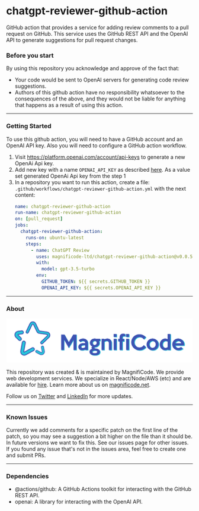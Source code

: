 # chatgpt-reviewer-github-action

GitHub action that provides a service for adding review comments to a pull request on GitHub. This service uses the GitHub REST API and the OpenAI API to generate suggestions for pull request changes.

### Before you start

By using this repository you acknowledge and approve of the fact that:

- Your code would be sent to OpenAI servers for generating code review suggestions.
- Authors of this github action have no responsibility whatsoever to the consequences of the above, and they would not be liable for anything that happens as a result of using this action.

---

### Getting Started

To use this github action, you will need to have a GitHub account and an OpenAI API key. Also you will need to configure a GitHub action workflow.

1. Visit https://platform.openai.com/account/api-keys to generate a new OpenAi Api key.
2. Add new key with a name `OPENAI_API_KEY` as described [here](https://docs.github.com/en/actions/security-guides/encrypted-secrets#creating-encrypted-secrets-for-a-repository). As a value set generated OpenAi Api key from the step 1
4. In a repository you want to run this action, create a file: `.github/workflows/chatgpt-reviewer-github-action.yml` with the next content:
   ```yml
   name: chatgpt-reviewer-github-action
   run-name: chatgpt-reviewer-github-action
   on: [pull_request]
   jobs:
     chatgpt-reviewer-github-action:
       runs-on: ubuntu-latest
       steps:
         - name: ChatGPT Review
           uses: magnificode-ltd/chatgpt-reviewer-github-action@v0.0.5
           with:
             model: gpt-3.5-turbo
           env:
             GITHUB_TOKEN: ${{ secrets.GITHUB_TOKEN }}
             OPENAI_API_KEY: ${{ secrets.OPENAI_API_KEY }}
   ```
---

### About

<a href="https://magnificode.net">
   <img src='docs/images/logo.png' alt='MagnifiCode'/>
</a>

This repository was created & is maintained by MagnifiCode. We provide web development services. We specialize in React/Node/AWS (etc) and are available for [hire](https://magnificode.net/contact). Learn more about us on [magnificode.net](https://magnificode.net/).

Follow us on [Twitter](https://twitter.com/magnificodehq) and [LinkedIn](https://www.linkedin.com/company/magnificode-software) for more updates.

---

### Known Issues

Currently we add comments for a specific patch on the first line of the patch, so you may see a suggestion a bit higher on the file than it should be.
In future versions we want to fix this. See our issues page for other issues.
If you found any issue that's not in the issues area, feel free to create one and submit PRs.

---

### Dependencies

- @actions/github: A GitHub Actions toolkit for interacting with the GitHub REST API.
- openai: A library for interacting with the OpenAI API.
